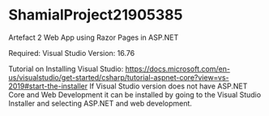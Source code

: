 # ShamialProject21905385

Artefact 2 Web App using Razor Pages in ASP.NET

Required:
Visual Studio
Version: 16.76

Tutorial on Installing Visual Studio: https://docs.microsoft.com/en-us/visualstudio/get-started/csharp/tutorial-aspnet-core?view=vs-2019#start-the-installer
If Visual Studio version does not have ASP.NET Core and Web Development it can be installed by going to the Visual Studio Installer and selecting ASP.NET and 
web development.
